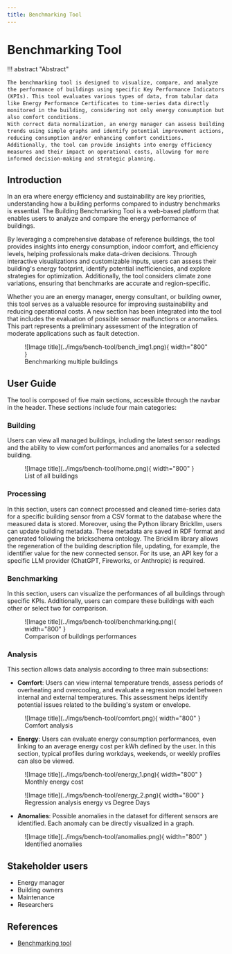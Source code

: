 ```yaml
---
title: Benchmarking Tool 
---
```


# Benchmarking Tool

!!! abstract "Abstract"

    The benchmarking tool is designed to visualize, compare, and analyze the performance of buildings using specific Key Performance Indicators (KPIs). This tool evaluates various types of data, from tabular data like Energy Performance Certificates to time-series data directly monitored in the building, considering not only energy consumption but also comfort conditions.
    With correct data normalization, an energy manager can assess building trends using simple graphs and identify potential improvement actions, reducing consumption and/or enhancing comfort conditions. Additionally, the tool can provide insights into energy efficiency measures and their impact on operational costs, allowing for more informed decision-making and strategic planning. 

## Introduction

In an era where energy efficiency and sustainability are key priorities, understanding how a building performs compared to industry benchmarks is essential. The Building Benchmarking Tool is a web-based platform that enables users to analyze and compare the energy performance of buildings.

By leveraging a comprehensive database of reference buildings, the tool provides insights into energy consumption, indoor comfort, and efficiency levels, helping professionals make data-driven decisions. Through interactive visualizations and customizable inputs, users can assess their building's energy footprint, identify potential inefficiencies, and explore strategies for optimization. Additionally, the tool considers climate zone variations, ensuring that benchmarks are accurate and region-specific.

Whether you are an energy manager, energy consultant, or building owner, this tool serves as a valuable resource for improving sustainability and reducing operational costs.
A new section has been integrated into the tool that includes the evaluation of possible sensor malfunctions or anomalies. This part represents a preliminary assessment of the integration of moderate applications such as fault detection.

<figure markdown="span">
  ![Image title](../imgs/bench-tool/bench_img1.png){ width="800" }
  <figcaption>Benchmarking multiple buildings</figcaption>
</figure>

## User Guide

The tool is composed of five main sections, accessible through the navbar in the header. These sections include four main categories:

### Building

Users can view all managed buildings, including the latest sensor readings and the ability to view comfort performances and anomalies for a selected building.

<figure markdown="span">
  ![Image title](../imgs/bench-tool/home.png){ width="800" }
  <figcaption>List of all buildings</figcaption>
</figure>

### Processing

In this section, users can connect processed and cleaned time-series data for a specific building sensor from a CSV format to the database where the measured data is stored. Moreover, using the Python library Brickllm, users can update building metadata. These metadata are saved in RDF format and generated following the brickschema ontology. The Brickllm library allows the regeneration of the building description file, updating, for example, the identifier value for the new connected sensor. For its use, an API key for a specific LLM provider (ChatGPT, Fireworks, or Anthropic) is required.

### Benchmarking

In this section, users can visualize the performances of all buildings through specific KPIs. Additionally, users can compare these buildings with each other or select two for comparison.

<figure markdown="span">
  ![Image title](../imgs/bench-tool/benchmarking.png){ width="800" }
  <figcaption>Comparison of buildings performances</figcaption>
</figure>

### Analysis

This section allows data analysis according to three main subsections:

- **Comfort**: Users can view internal temperature trends, assess periods of overheating and overcooling, and evaluate a regression model between internal and external temperatures. This assessment helps identify potential issues related to the building's system or envelope.

<figure markdown="span">
  ![Image title](../imgs/bench-tool/comfort.png){ width="800" }
  <figcaption>Comfort analysis</figcaption>
</figure>

- **Energy**: Users can evaluate energy consumption performances, even linking to an average energy cost per kWh defined by the user. In this section, typical profiles during workdays, weekends, or weekly profiles can also be viewed.

<figure markdown="span">
  ![Image title](../imgs/bench-tool/energy_1.png){ width="800" }
  <figcaption>Monthly energy cost </figcaption>
</figure>

<figure markdown="span">
  ![Image title](../imgs/bench-tool/energy_2.png){ width="800" }
  <figcaption>Regression analysis energy vs Degree Days </figcaption>
</figure>

- **Anomalies**: Possible anomalies in the dataset for different sensors are identified. Each anomaly can be directly visualized in a graph.

<figure markdown="span">
  ![Image title](../imgs/bench-tool/anomalies.png){ width="800" }
  <figcaption>Identified anomalies </figcaption>
</figure>

## Stakeholder users
- Energy manager
- Building owners
- Maintenance
- Researchers


## References

- [Benchmarking tool](https://tools.eeb.eurac.edu/building_benchmarking/#)


